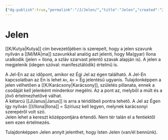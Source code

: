 ```yaml
---
{"dg-publish":true,"permalink":"/J/Jelen/","title":"Jelen","created":"2025-03-08T04:29","updated":"2025-03-09T14:28"}
---
```



# Jelen

[[K/Kutya\|Kutya]] cím bevezetőjében is szerepelt, hogy a jelen szavunk nyilván a [[M/MA\|ma]] szavunkkal analóg azt jelenti, hogy Ma(gyar) Ilona uralkodik (jelen = Ilona, a szláv szarvast jelentő szavak alapján is). A jelen a megjelenik (idegen szóval: manifesztálódik) értelmű is.  

A Jel-En az az időpont, amikor ez Égi Jel az égen található. A Jel-En kapcsolatban az En is lehet `An`, `Án` = Ég jelentésű ugyanis. Tulajdonképpen a jelen vélhetően a [[K/Karácsony\|Karácsony]], születés pillanata, ennek a csodáját kell jelenként mindenkor megélni. Az a pont az, melyből a múlt és a jövő értelmezhetővé válhat.  
A kétarcú [[J/Janus\|Janus]] is arra a téridőbeli pontra tehető. A Jel az Égen így nyilván [[I/Ilona\|Ilona]] = Szíriusz kell legyen, melynek karácsonyi szerepéről volt szó.  
Jelen lehet a kereszt középpontjára értendő. Nem tér talán el a fentiektől sem ezen értelmezés.  

Tulajdonképpen Jelen annyit jelenthet, hogy Isten Jelen (van/él bennünk).  